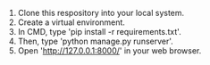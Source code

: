 1) Clone this respository into your local system.
2) Create a virtual environment.
3) In CMD, type 'pip install -r requirements.txt'.
4) Then, type 'python manage.py runserver'.
5) Open 'http://127.0.0.1:8000/' in your web browser.
